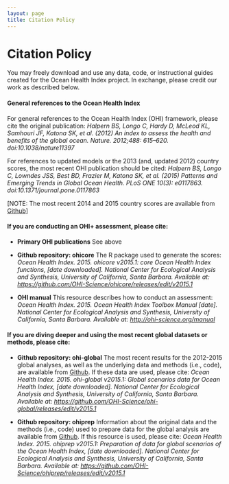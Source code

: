 ```yaml
---
layout: page
title: Citation Policy
---
```


# Citation Policy
You may freely download and use any data, code, or instructional guides created for the Ocean Health Index project.  In exchange, please credit our work as described below.

#### General references to the Ocean Health Index
For general references to the Ocean Health Index (OHI) framework, please cite the original publication:
*Halpern BS, Longo C, Hardy D, McLeod KL, Samhouri JF, Katona SK, et al. (2012) An index to assess the health and benefits of the global ocean. Nature. 2012;488: 615–620. doi:10.1038/nature11397*

For references to updated models or the 2013 (and, updated 2012) country scores, the most recent OHI publication should be cited: 
*Halpern BS, Longo C, Lowndes JSS, Best BD, Frazier M, Katona SK, et al. (2015) Patterns and Emerging Trends in Global Ocean Health. PLoS ONE 10(3): e0117863. doi:10.1371/journal.pone.0117863*

[NOTE: The most recent 2014 and 2015 country scores are available from [Github](https://github.com/OHI-Science/ohi-global/releases)]


#### If you are conducting an OHI+ assessment, please cite:
- **Primary OHI publications** See above
- **Github repository: ohicore** The R package used to generate the scores:
  *Ocean Health Index. 2015. ohicore v2015.1: core Ocean Health Index functions, [date downloaded]. National Center for Ecological Analysis and Synthesis, University of California, Santa Barbara. Available at: https://github.com/OHI-Science/ohicore/releases/edit/v2015.1*

- **OHI manual** This resource describes how to conduct an assessment:
*Ocean Health Index. 2015. Ocean Health Index Toolbox Manual [date]. National Center for Ecological Analysis and Synthesis, University of California, Santa Barbara. Available at: http://ohi-science.org/manual* 


#### If you are diving deeper and using the most recent global datasets or methods, please cite:
- **Github repository: ohi-global** The most recent results for the 2012-2015 global analyses, as well as the underlying data and methods (i.e., code), are available from [Github]( https://github.com/OHI-Science/ohi-global/releases). If these data are used, please cite:
  *Ocean Health Index. 2015. ohi-global v2015.1: Global scenarios data for Ocean Health Index, [date downloaded]. National Center for Ecological Analysis and Synthesis, University of California, Santa Barbara. Available at: https://github.com/OHI-Science/ohi-global/releases/edit/v2015.1*

- **Github repository: ohiprep** Information about the original data and the methods (i.e., code) used to prepare data for the global analysis are available from [Github](https://github.com/OHI-Science/ohiprep/releases).  If this resource is used, please cite:
  *Ocean Health Index. 2015. ohiprep v2015.1: Preparation of data for global scenarios of the Ocean Health Index, [date downloaded]. National Center for Ecological Analysis and Synthesis, University of California, Santa Barbara. Available at: https://github.com/OHI-Science/ohiprep/releases/edit/v2015.1*
